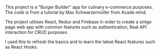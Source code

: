 This project is a "Burger Builder" app for culinary e-commerce purposes. The code is from a tutorial by Max Schwarzermüller from Acade mind. 

The project utilises React, Redux and Firebase in order to create a sinlge page web app with common features such as authentication, Reat API interaction for CRUD purposes.

I used this to refresh the basics and to learn the latest React features such as React Hooks.
